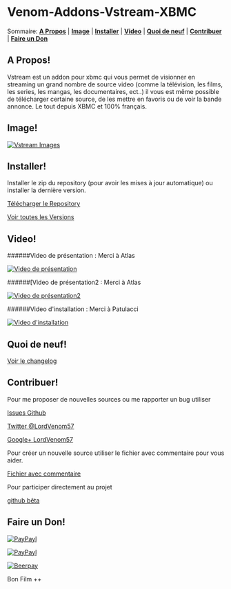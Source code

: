 Venom-Addons-Vstream-XBMC
=================

Sommaire: **[A Propos](#a-propos)** | **[Image](#image)** | **[Installer](#installer)** | **[Video](#video)** | **[Quoi de neuf](#quoi-de-neuf)** | **[Contribuer](#contribuer)** | **[Faire un Don](#faire-un-don)** 

## A Propos!

Vstream est un addon pour xbmc qui vous permet de visionner en streaming un grand nombre de source video (comme la télévision, les films, les series, les mangas, les documentaires, ect..) il vous est même possible de télécharger certaine source, de les mettre en favoris ou de voir la bande annonce. Le tout depuis XBMC et 100% français.

## Image!

[![Vstream Images](http://img4.hostingpics.net/pics/128778Sanstitre1.jpg)](http://img4.hostingpics.net/pics/128778Sanstitre1.jpg)

## Installer!

Installer le zip du repository (pour avoir les mises à jour automatique) ou installer la dernière version.

[Télécharger le Repository](https://github.com/LordVenom/venom-xbmc-addons/releases/tag/Repository)

[Voir toutes les Versions](https://github.com/LordVenom/venom-xbmc-addons/releases)

## Video!

######Video de présentation : Merci à Atlas

[![Video de présentation](http://img.youtube.com/vi/43Nq2pxkAH4/0.jpg)](http://www.youtube.com/watch?v=43Nq2pxkAH4)

######[Video de présentation2 : Merci à Atlas

[![Video de présentation2](http://img.youtube.com/vi/reZ1ZKH41VE/0.jpg)](http://www.youtube.com/watch?v=reZ1ZKH41VE)

######Video d'installation : Merci à Patulacci

[![Video d'installation](http://img.youtube.com/vi/XeACz8uMoxQ/0.jpg)](http://www.youtube.com/watch?v=XeACz8uMoxQ)


## Quoi de neuf!

[Voir le changelog](https://github.com/LordVenom/venom-xbmc-addons/blob/master/plugin.video.vstream/changelog.txt)


## Contribuer!

Pour me proposer de nouvelles sources ou me rapporter un bug utiliser

[Issues Github](https://github.com/LordVenom/venom-xbmc-addons/issues)

[Twitter @LordVenom57](https://twitter.com/LordVenom57)

[Google+ LordVenom57](https://plus.google.com/+LordVenom57/posts)


Pour créer un nouvelle source utiliser le fichier avec commentaire pour vous aider.

[Fichier avec commentaire](https://github.com/LordVenom/venom-xbmc-addons/blob/master/ajouter_une_source.py)

Pour participer directement au projet

[github bêta](https://github.com/LordVenom/venom-xbmc-addons-beta)


## Faire un Don!

[![PayPayl](https://img.shields.io/badge/Paypal-Me-yellow.svg)](http://paypal.me/vstream)


[![PayPayl](https://img.shields.io/badge/Paypal-CB-green.svg)](https://www.paypal.com/cgi-bin/webscr?cmd=_s-xclick&hosted_button_id=NG5VVH8BMNLBJ)


[![Beerpay](https://beerpay.io/LordVenom/venom-xbmc-addons/badge.svg?style=beer)](https://beerpay.io/LordVenom/venom-xbmc-addons)


Bon Film ++
